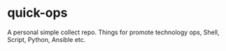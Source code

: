 # quick-ops
A personal simple collect repo. Things for promote technology ops, Shell, Script, Python, Ansible etc.

